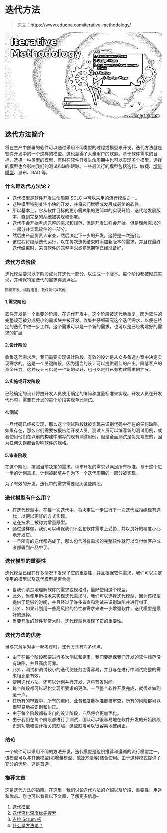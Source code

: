 # 迭代方法

> 原文：<https://www.educba.com/iterative-methodology/>

![Iterative Methodology](img/07477e8250fb8c2b30a60706f937a3a8.png)



## 迭代方法简介

将在生产中部署的软件可以通过采用不同类型的过程或模型来开发。迭代方法就是软件开发中的一个这样的模型。这也赢得了大量用户的欢迎。基于软件需求的目标，选择一种类型的模型，有时在软件开发生命周期中也可以实现多个模型。选择的模型也会影响我们的测试和缺陷跟踪。一些最流行的模型包括迭代、敏捷、[增量模型](https://www.educba.com/incremental-model/)、瀑布、RAD 等。

### 什么是迭代方法论？

*   迭代模型是软件开发生命周期 SDLC 中可以采用的流行模型之一。
*   这种模型特别关注小块的开发，并将它们增强或发展成最终的软件。
*   所以基本上，它从软件目标的更小需求集的更简单的实现开始，迭代地发展版本，直到完整的系统被实现和部署。
*   迭代不会开始考虑完整的需求和规范，但是开发过程会开始，但是理解需求的一部分并实现软件的一部分。
*   然后由产品负责人审查，然后决定下一步的开发。这将是一次迭代。
*   该过程将继续迭代运行，以在每次迭代结束时添加新版本的需求，并且在最终迭代结束时，来自软件的完整需求或规范期望已经准备好，

### 迭代方法阶段

迭代模型要求以下阶段成为其迭代一部分，以生成一个版本。每个阶段都被彻底实现，并确保特定迭代的需求得到满足。

<small>网页开发、编程语言、软件测试&其他</small>

#### 1.需求阶段

软件开发是一个重要的阶段，在迭代开发中，这个阶段被迭代地重复，因为软件的完整规范被分成更小的需求块并被开发。收集并仔细研究这个迭代需求，以便在特定的迭代中进一步工作。这个需求可以是一个新的需求，也可以是已经构建好的需求的扩展

#### 2.设计阶段

收集迭代需求后，我们需要实现设计阶段。有效的设计是从众多备选方案中决定实现需求的。这是一个关键阶段，因为适当的设计可以提供最佳的产出，降低客户的资金压力。这种设计可以是一种新的设计，也可以是对已有构建需求的扩展。

#### 3.实施或开发阶段

已经确定的设计将由开发人员使用确定的编码和度量标准来实现。开发人员在开发代码时，需要在开发的每个阶段实现单元测试。

#### 4.测试

一旦代码已经被实现，那么这个测试阶段就被实现来识别代码中存在的任何缺陷，如果存在，那么它们需要被报告给开发人员。测试人员可以编写新的测试用例，或者使用他们在以前的构建中编写的现有测试用例，但是全面测试是优先考虑的，因为任何失误都会影响软件的规格。

#### 5.审查阶段

在这个阶段，按照当前决定的需求，评审开发的需求以满足所有标准。基于这个进一步的计划需求，计划被起草并作为下一个迭代周期的一部分被实现。

为了有效的开发，迭代中的需求需要经历这些阶段。

### 迭代模型有什么用？

*   在迭代模型中，在每一次迭代中，将决定进一步进行下一次迭代或拒绝现有迭代，以便以更好的方式实现。
*   这在技术上被称为增量原型。
*   通过这样做，我们可以确保我们不会在软件需求上妥协，并以良好的精度小心地开发它。
*   一旦所有的迭代都完成了，那么包含所有需求的完整软件就可以交付给客户或者部署到产品中了。

### 迭代模型的重要性

迭代模型已经在许多情况下发现了它的重要性，并且根据软件需求，我们可以决定使用的模型以及迭代模型是否合适。

*   当我们清楚地理解软件的需求或规格时，最好使用这个模型。
*   此外，当使用新技术来实现迭代需求时，我们可以选择迭代模型，因为该模型提供了足够的时间，并且经过了许多审查和测试来识别缺陷并进行纠正。
*   此外，如果计划用一些高风险的特性和需求来进一步增强软件，迭代模型是最好的选择。
*   当要开发的软件非常大时，迭代模型也发现了它的重要性。

### 迭代方法的优势

当与其竞争对手一起考虑时，迭代方法有许多优点。

*   由于在每个阶段都要进行多次测试和评审，我们要确保我们开发的软件规范没有缺陷，并且高度可靠。
*   此外，测试和调试较小的迭代使任务变得容易，并且与在进行中测试完整的需求相比更有效。
*   使用迭代方法，还可以计划并行开发，这将节省时间。
*   每个阶段都可以轻松实现所要求的更改。一旦整个软件开发完成，就很难做到这一点。
*   在所有的审查中，所有的编码、业务和度量标准都被审查，所有的风险都可以很容易地被识别和纠正。
*   由于每个阶段都有专门的设计阶段，产品将会更加优化。
*   由于我们在每个阶段都进行了测试，团队可以很容易地在软件开发的开始阶段识别功能和设计相关的缺陷，这些缺陷可以很容易地被纠正。

### 结论

一个软件可以采用不同的方法开发，迭代模型是组织推荐和遵循的流行模型之一。该模型可以与其他模型(如增量模型、敏捷方法等)结合使用。由于这种模式提供了充分的优势，这是首选。

### 推荐文章

这是迭代方法的指南。在这里，我们讨论迭代方法的介绍以及阶段、重要性、用途和优点。您也可以看看以下文章，了解更多信息–

1.  [迭代模型](https://www.educba.com/iterative-model/)
2.  [迭代深化深度优先搜索](https://www.educba.com/iterative-deepening-depth-first-search/)
3.  [吉拉 Scrum 板](https://www.educba.com/jira-scrum-board/)
4.  [什么是方法论？](https://www.educba.com/what-is-methodology/)





